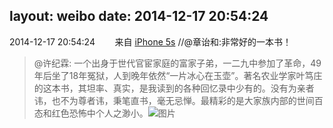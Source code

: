 layout: weibo
date: 2014-12-17 20:54:24
---
2014-12-17 20:54:24  &nbsp;&nbsp;&nbsp;&nbsp;&nbsp;&nbsp; 来自 <a href="sinaweibo://customweibosource" rel="nofollow">iPhone 5s</a>
 //@章诒和:非常好的一本书！
>  @许纪霖: 一个出身于世代官宦家庭的富家子弟，一二九中参加了革命，49年后坐了18年冤狱，人到晚年依然“一片冰心在玉壶”。著名农业学家叶笃庄的这本书，其坦率、真实，是我读到的各种回忆录中少有的。没有为亲者讳，也不为尊者讳，秉笔直书，毫无忌惮。最精彩的是大家族内部的世间百态和红色恐怖中个人之渺小。 ​​​
>  ![图片](https://ww1.sinaimg.cn/large/71bcc28egw1encws7zl52j209q09qt96.jpg)
